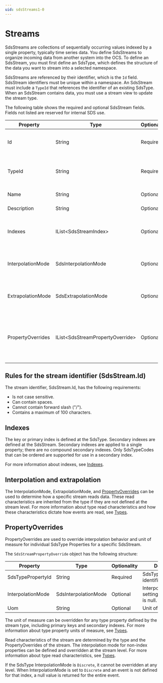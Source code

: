 ```yaml
---
uid: sdsStreams1-0
---
```


# Streams

SdsStreams are collections of sequentially occurring values indexed by a single property, typically time series data. You define SdsStreams to organize incoming data from another system into the OCS. To define an SdsStream, you must first define an SdsType, which defines the structure of the data you want to stream into a selected namespace.

SdsStreams are referenced by their identifier, which is the `Id` field. SdsStream identifiers must be unique within a namespace. An SdsStream must include a `TypeId` that references the identifier of an existing SdsType. When an SdsStream contains data, you must use a stream view to update the stream type.

The following table shows the required and optional SdsStream fields. Fields not listed are reserved for internal SDS use.

| Property          | Type                             | Optionality | Searchable | Details |
|-------------------|----------------------------------|-------------|------------|---------|
| Id                | String                           | Required    | Yes        | An identifier for referencing the stream. |
| TypeId            | String                           | Required    | Yes        | The SdsType identifier of the type to be used for this stream. |
| Name              | String                           | Optional    | Yes        | Friendly name. |
| Description       | String                           | Optional    | Yes        | Description text. |
| Indexes           | IList\<SdsStreamIndex\>          | Optional    | No         | Used to define secondary indexes for stream. |
| InterpolationMode | SdsInterpolationMode             | Optional    | No         | Interpolation setting of the stream. Default is null. |
| ExtrapolationMode | SdsExtrapolationMode             | Optional    | No         | Extrapolation setting of the stream. Default is null. |
| PropertyOverrides | IList\<SdsStreamPropertyOverride\> | Optional    | No   | Used to define unit of measure and interpolation mode overrides for a stream. |

## Rules for the stream identifier (SdsStream.Id)

The stream identifier, SdsStream.Id, has the following requirements:

 - Is not case sensitive.
 - Can contain spaces.
 - Cannot contain forward slash ("/").
 - Contains a maximum of 100 characters.

## Indexes

The key or primary index is defined at the SdsType. Secondary indexes are defined at the SdsStream. Secondary indexes are applied to a single property; there are no compound secondary indexes. Only SdsTypeCodes that can be ordered are supported for use in a secondary index.

For more information about indexes, see [Indexes](xref:sdsIndexes1-0).

## Interpolation and extrapolation

The InterpolationMode, ExtrapolationMode, and [PropertyOverrides](#propertyoverrides) can be used to determine how a specific stream reads data. These read characteristics are inherited from the type if they are not defined at the stream level. For more information about type read characteristics and how these characteristics dictate how events are read, see [Types](xref:sdsTypes1-0).

## PropertyOverrides

PropertyOverrides are used to override interpolation behavior and unit of measure for individual SdsType Properties for a specific SdsStream.

The ``SdsStreamPropertyOverride`` object has the following structure:

| Property          | Type                 | Optionality | Details |
|-------------------|----------------------|-------------|---------|
| SdsTypePropertyId | String               | Required    | SdsTypeProperty identifier. |
| InterpolationMode | SdsInterpolationMode | Optional    | Interpolation setting. Default is null. |
| Uom               | String               | Optional    | Unit of measure. |

The unit of measure can be overridden for any type property defined by the stream type, including primary keys and secondary indexes. For more information about type property units of measure, see [Types](xref:sdsTypes1-0).

Read characteristics of the stream are determined by the type and the PropertyOverrides of the stream. The interpolation mode for non-index properties can be defined and overridden at the stream level. For more information about type read characteristics, see [Types](xref:sdsTypes1-0).

If the SdsType InterpolationMode is ``Discrete``, it cannot be overridden at any level. When InterpolationMode is set to ``Discrete`` and an event is not defined for that index, a null value is returned for the entire event.
